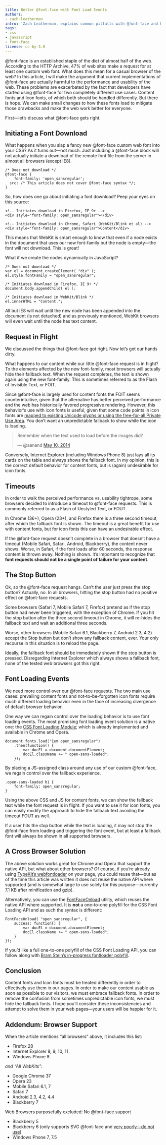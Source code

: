 ```yaml
---
title: Better @font-face with Font Load Events
authors:
- zach-leatherman
intro: 'Zach Leatherman, explains common pitfalls with @font-face and how to fix them using font load events.'
tags:
- css
- javascript
- font-face
license: cc-by-3.0
---
```


@font-face is an established staple of the diet of almost half of the web. According to the HTTP Archive, 47% of web sites make a request for at least one custom web font. What does this mean for a casual browser of the web? In this article, I will make the argument that current implementations of @font-face are actually harmful to the performance and usability of the web. These problems are exacerbated by the fact that developers have started using @font-face for two completely different use cases: Content fonts and Icon fonts, of which both should be handled differently. But there is hope. We can make small changes to how these fonts load to mitigate those drawbacks and make the web work better for everyone.

First—let’s discuss what @font-face gets right.

## Initiating a Font Download

What happens when you slap a fancy new @font-face custom web font into your CSS? As it turns out—not much. Just including a @font-face block will not actually initiate a download of the remote font file from the server in almost all browsers (except IE8).

	/* Does not download */
	@font-face {
		font-family: 'open_sansregular';
	  src: /* This article does not cover @font-face syntax */;
	}

So, how does one go about initiating a font download? Peep your eyes on this source:

	<!-- Initiates download in Firefox, IE 9+ -->
	<div style="font-family: open_sansregular"></div>

	<!-- Initiates download in Chrome, Safari (WebKit/Blink et al) -->
	<div style="font-family: open_sansregular">Content</div>

This means that WebKit is smart enough to know that even if a node exists in the document that uses our new font-family but the node is empty—the font will not download.  This is great!

What if we create the nodes dynamically in JavaScript?

	/* Does not download */
	var el = document.createElement( "div" );
	el.style.fontFamily = "open_sansregular";

	/* Initiates download in Firefox, IE 9+ */
	document.body.appendChild( el );

	/* Initiates download in WebKit/Blink */
	el.innerHTML = "Content.";


All but IE8 will wait until the new node has been appended into the document (is not detached) and as previously mentioned, WebKit browsers will even wait until the node has text content.

## Request in Flight

We discussed the things that @font-face got right. Now let’s get our hands dirty.

What happens to our content while our little @font-face request is in flight? To the elements affected by the new font-family, most browsers will actually hide their fallback text. When the request completes, the text is shown again using the new font-family. This is sometimes referred to as the Flash of Invisible Text, or FOIT.

Since @font-face is largely used for content fonts the FOIT seems counterintuitive, given that the alternative has better perceived performance and the web has historically favored progressive rendering. However, this behavior’s use with icon fonts is useful, given that some code points in icon fonts are [mapped to existing Unicode glyphs or using the free-for-all Private Use Area](filamentgroup.com/lab/bulletproof_icon_fonts.html). You don’t want an unpredictable fallback to show while the icon is loading.

<blockquote class="twitter-tweet" lang="en"><p>Remember when the text used to load before the images did?</p>&mdash; @aanand <a href="https://twitter.com/aanand/statuses/465182499577286656">May 10, 2014</a></blockquote>

Conversely, Internet Explorer  (including Windows Phone 8) just lays all its cards on the table and always shows the fallback font. In my opinion, this is the correct default behavior for content fonts, but is (again) undesirable for icon fonts.

## Timeouts

In order to walk the perceived performance vs. usability tightrope, some browsers decided to introduce a timeout to @font-face requests. This is commonly referred to as a Flash of Unstyled Text, or FOUT.

In Chrome (36+), Opera (23+), and Firefox there is a three second timeout, after which the fallback font is shown. The timeout is a great benefit for use with content fonts, but for icon fonts this can have an undesirable effect.

If the @font-face request doesn’t complete in a browser that doesn’t have a timeout (Mobile Safari, Safari, Android, Blackberry), the content never shows. Worse, in Safari, if the font loads after 60 seconds, the response content is thrown away. Nothing is shown. It’s important to recognize that **font requests should not be a single point of failure for your content**.

## The Stop Button

Ok, so the @font-face request hangs. Can’t the user just press the stop button? Actually, no. In all browsers, hitting the stop button had no positive effect on @font-face requests.

Some browsers (Safari 7, Mobile Safari 7, Firefox) pretend as if the stop button had never been triggered, with the exception of Chrome. If you hit the stop button after the three second timeout in Chrome, it will re-hides the fallback text and wait an additional three seconds.

Worse, other browsers (Mobile Safari 6.1, Blackberry 7, Android 2.3, 4.2) accept the Stop button but don’t show any fallback content, ever. Your only recourse in this situation is to reload the page.

Ideally, the fallback font should be immediately shown if the stop button is pressed. Disregarding Internet Explorer which always shows a fallback font, none of the  tested web browsers got this right.

## Font Loading Events

We need more control over our @font-face requests. The two main use cases: prevailing content fonts and not-to-be-forgotten icon fonts	require much different loading behavior even in the face of increasing divergence of default browser behavior.

One way we can regain control over the loading behavior is to use font loading events. The most promising font loading event solution is a native one: the [CSS Font Loading Module](http://dev.w3.org/csswg/css-font-loading/); which is already implemented and available in Chrome and Opera.

	document.fonts.load("1em open_sansregular")
		.then(function() {
			var docEl = document.documentElement;
			docEl.className += " open-sans-loaded";
		});

By placing a JS-assigned class around any use of our custom @font-face, we regain control over the fallback experience.

	.open-sans-loaded h1 {
		font-family: open_sansregular;
	}

Using the above CSS and JS for content fonts, we can show the fallback text while the font request is in flight. If you want to use it for icon fonts, you can easily modify the approach to hide the fallback text avoiding the timeout FOUT as well.

If a user hits the stop button while the text is loading, it may not stop the @font-face from loading and triggering the font event, but at least a fallback font will always be shown in all supported browsers.

## A Cross Browser Solution

The above solution works great for Chrome and Opera that support the native API, but what about other browsers? Of course, if you’re already using [TypeKit’s webfontloader](https://github.com/typekit/webfontloader) on your page, you could reuse that—but as of the time this article was written it does not reuse the native API where supported (and is somewhat large to use solely for this purpose—currently 7.1 KB after minification and gzip).

Alternatively, you can use the [FontFaceOnload](https://github.com/zachleat/fontfaceonload) utility, which reuses the native API where supported. It is **not** a one-to-one polyfill for the CSS Font Loading API and as such the syntax is different:

	FontFaceOnload( "open_sansregular", {
		success: function() {
			var docEl = document.documentElement;
			docEl.className += " open-sans-loaded";
		}
	});

If you’d like a full one-to-one polyfill of the CSS Font Loading API, you can follow along with [Bram Stein’s in-progress fontloader polyfill](https://github.com/bramstein/fontloader).

## Conclusion

Content fonts and Icon fonts must be treated differently in order to effectively use them in our pages. In order to make our content usable as soon as possible to our visitors, we must embrace fallback fonts. In order to remove the confusion from sometimes unpredictable icon fonts, we must hide the fallback fonts. I hope you’ll consider these inconsistencies and attempt to solve them in your web pages—your users will be happier for it.

## Addendum: Browser Support

When the article mentions “all browsers” above, it includes this list:

* Firefox 28
* Internet Explorer 8, 9, 10, 11
* Windows Phone 8

*and “All WebKits”:*
* Google Chrome 37
* Opera 23
* Mobile Safari 6.1, 7
* Safari 7
* Android 2.3, 4.2, 4.4
* Blackberry 7

Web Browsers purposefully excluded: No @font-face support
* Blackberry 5
* Blackberry 6 (only supports SVG @font-face and [very poorly—do not use](https://github.com/scottjehl/Device-Bugs/issues/43))
* Windows Phone 7, 7.5